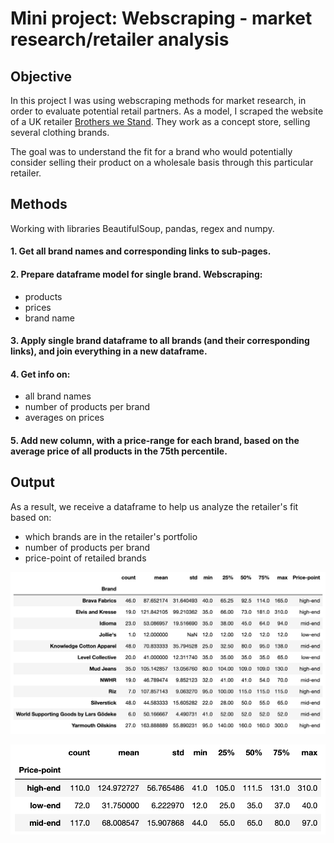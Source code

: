 # Mini project: Webscraping - market research/retailer analysis


## Objective

In this project I was using webscraping methods for market research, in order to evaluate potential retail partners. As a model, I scraped the website of a UK retailer [Brothers we Stand](https://www.brotherswestand.com). They work as a concept store, selling several clothing brands.

The goal was to understand the fit for a brand who would potentially consider selling their product on a wholesale basis through this particular retailer.

## Methods

Working with libraries BeautifulSoup, pandas, regex and numpy.

#### 1. Get all brand names and corresponding links to sub-pages.

#### 2. Prepare dataframe model for single brand. Webscraping:
- products
- prices
- brand name

#### 3. Apply single brand dataframe to all brands (and their corresponding links), and join everything in a new dataframe.

#### 4. Get info on:
- all brand names
- number of products per brand
- averages on prices

#### 5. Add new column, with a price-range for each brand, based on the average price of all products in the 75th percentile.

## Output

As a result, we receive a dataframe to help us analyze the retailer's fit based on:
- which brands are in the retailer's portfolio
- number of products per brand
- price-point of retailed brands

![All brands and products in portfolio](/images/price_point_brands.png)


![Price-point of retailed brands](/images/price_point_analysis.png)



    




